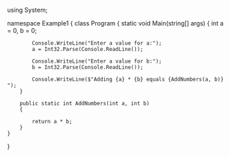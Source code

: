 using System;

namespace Example1
{
    class Program
    {
        static void Main(string[] args)
        {
            int a = 0, b = 0;

            Console.WriteLine("Enter a value for a:");
            a = Int32.Parse(Console.ReadLine());

            Console.WriteLine("Enter a value for b:");
            b = Int32.Parse(Console.ReadLine());

            Console.WriteLine($"Adding {a} * {b} equals {AddNumbers(a, b)} ");
        }

        public static int AddNumbers(int a, int b)
        {

            return a * b;
        }
    }
}
